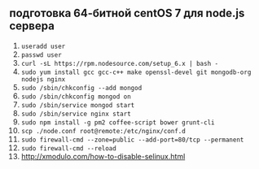## подготовка 64-битной centOS 7 для node.js сервера

1. `useradd user`
2. `passwd user`
4. `curl -sL https://rpm.nodesource.com/setup_6.x | bash -`
7. `sudo yum install gcc gcc-c++ make openssl-devel git mongodb-org nodejs nginx`
8. `sudo /sbin/chkconfig --add mongod`
9. `sudo /sbin/chkconfig mongod on`
10. `sudo /sbin/service mongod start`
13. `sudo /sbin/service nginx start`
16. `sudo npm install -g pm2 coffee-script bower grunt-cli`
17. `scp ./node.conf root@remote:/etc/nginx/conf.d`
19. `sudo firewall-cmd --zone=public --add-port=80/tcp --permanent`
20. `sudo firewall-cmd --reload`
21. http://xmodulo.com/how-to-disable-selinux.html
